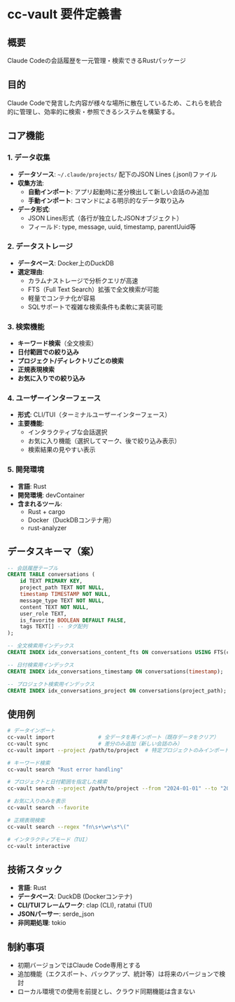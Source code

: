 # cc-vault 要件定義書

## 概要
Claude Codeの会話履歴を一元管理・検索できるRustパッケージ

## 目的
Claude Codeで発言した内容が様々な場所に散在しているため、これらを統合的に管理し、効率的に検索・参照できるシステムを構築する。

## コア機能

### 1. データ収集
- **データソース**: `~/.claude/projects/` 配下のJSON Lines (.jsonl)ファイル
- **収集方法**: 
  - **自動インポート**: アプリ起動時に差分検出して新しい会話のみ追加
  - **手動インポート**: コマンドによる明示的なデータ取り込み
- **データ形式**: 
  - JSON Lines形式（各行が独立したJSONオブジェクト）
  - フィールド: type, message, uuid, timestamp, parentUuid等

### 2. データストレージ
- **データベース**: Docker上のDuckDB
- **選定理由**:
  - カラムナストレージで分析クエリが高速
  - FTS（Full Text Search）拡張で全文検索が可能
  - 軽量でコンテナ化が容易
  - SQLサポートで複雑な検索条件も柔軟に実装可能

### 3. 検索機能
- **キーワード検索**（全文検索）
- **日付範囲での絞り込み**
- **プロジェクト/ディレクトリごとの検索**
- **正規表現検索**
- **お気に入りでの絞り込み**

### 4. ユーザーインターフェース
- **形式**: CLI/TUI（ターミナルユーザーインターフェース）
- **主要機能**:
  - インタラクティブな会話選択
  - お気に入り機能（選択してマーク、後で絞り込み表示）
  - 検索結果の見やすい表示

### 5. 開発環境
- **言語**: Rust
- **開発環境**: devContainer
- **含まれるツール**:
  - Rust + cargo
  - Docker（DuckDBコンテナ用）
  - rust-analyzer

## データスキーマ（案）

```sql
-- 会話履歴テーブル
CREATE TABLE conversations (
    id TEXT PRIMARY KEY,
    project_path TEXT NOT NULL,
    timestamp TIMESTAMP NOT NULL,
    message_type TEXT NOT NULL,
    content TEXT NOT NULL,
    user_role TEXT,
    is_favorite BOOLEAN DEFAULT FALSE,
    tags TEXT[] -- タグ配列
);

-- 全文検索用インデックス
CREATE INDEX idx_conversations_content_fts ON conversations USING FTS(content);

-- 日付検索用インデックス
CREATE INDEX idx_conversations_timestamp ON conversations(timestamp);

-- プロジェクト検索用インデックス
CREATE INDEX idx_conversations_project ON conversations(project_path);
```

## 使用例

```bash
# データインポート
cc-vault import              # 全データを再インポート（既存データをクリア）
cc-vault sync                # 差分のみ追加（新しい会話のみ）
cc-vault import --project /path/to/project  # 特定プロジェクトのみインポート

# キーワード検索
cc-vault search "Rust error handling"

# プロジェクトと日付範囲を指定した検索
cc-vault search --project /path/to/project --from "2024-01-01" --to "2024-12-31"

# お気に入りのみを表示
cc-vault search --favorite

# 正規表現検索
cc-vault search --regex "fn\s+\w+\s*\("

# インタラクティブモード（TUI）
cc-vault interactive
```

## 技術スタック
- **言語**: Rust
- **データベース**: DuckDB (Dockerコンテナ)
- **CLI/TUIフレームワーク**: clap (CLI), ratatui (TUI)
- **JSONパーサー**: serde_json
- **非同期処理**: tokio

## 制約事項
- 初期バージョンではClaude Code専用とする
- 追加機能（エクスポート、バックアップ、統計等）は将来のバージョンで検討
- ローカル環境での使用を前提とし、クラウド同期機能は含まない
